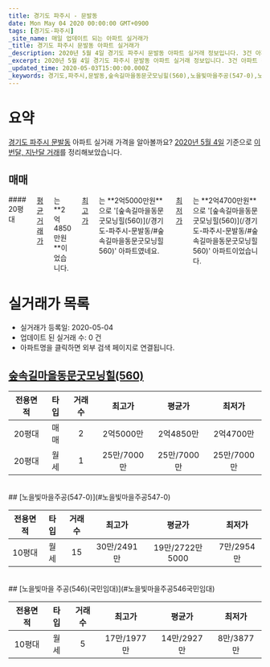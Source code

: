```yaml
---
title: 경기도 파주시 - 문발동
date: Mon May 04 2020 00:00:00 GMT+0900
tags: [경기도-파주시]
_site_name: 매일 업데이트 되는 아파트 실거래가
_title: 경기도 파주시 문발동 아파트 실거래가
_description: 2020년 5월 4일 경기도 파주시 문발동 아파트 실거래 정보입니다. 3건 아파트 정보가 있습니다.
_excerpt: 2020년 5월 4일 경기도 파주시 문발동 아파트 실거래 정보입니다. 3건 아파트 정보가 있습니다.
_updated_time: 2020-05-03T15:00:00.000Z
_keywords: 경기도,파주시,문발동,숲속길마을동문굿모닝힐(560),노을빛마을주공(547-0),노을빛마을 주공(546)(국민임대)
---
```





# 요약
<ins>경기도 파주시 문발동</ins> 아파트 실거래 가격을 알아볼까요? <ins>2020년 5월 4일</ins> 기준으로 <ins>이번달, 지난달 거래</ins>를 정리해보았습니다.

## 매매
<div class="container">
<div class="twelve columns" markdown="1">
#### 20평대
<ins>평균 거래가</ins>는 **2억4850만원**이었습니다. <ins>최고가</ins>는 **2억5000만원**으로 '[숲속길마을동문굿모닝힐(560)](/경기도-파주시-문발동/#숲속길마을동문굿모닝힐560)' 아파트였네요. <ins>최저가</ins>는 **2억4700만원**으로 '[숲속길마을동문굿모닝힐(560)](/경기도-파주시-문발동/#숲속길마을동문굿모닝힐560)' 아파트이었습니다.
</div>
</div>



# 실거래가 목록
- 실거래가 등록일: 2020-05-04
- 업데이트 된 실거래 수: 0 건
- 아파트명을 클릭하면 외부 검색 페이지로 연결됩니다.

## [숲속길마을동문굿모닝힐(560)](#숲속길마을동문굿모닝힐560)

|전용면적|타입|거래수|최고가|평균가|최저가|
|:---:|:---:|:---:|:---:|:---:|:---:|
|20평대|<span class="deal-type-1">매매</span>|2|2억5000만|2억4850만|2억4700만|
|20평대|<span class="deal-type-3">월세</span>|1|25만/7000만|25만/7000만|25만/7000만|

<br/>
## [노을빛마을주공(547-0)](#노을빛마을주공547-0)

|전용면적|타입|거래수|최고가|평균가|최저가|
|:---:|:---:|:---:|:---:|:---:|:---:|
|10평대|<span class="deal-type-3">월세</span>|15|30만/2491만|19만/2722만5000|7만/2954만|

<br/>
## [노을빛마을 주공(546)(국민임대)](#노을빛마을주공546국민임대)

|전용면적|타입|거래수|최고가|평균가|최저가|
|:---:|:---:|:---:|:---:|:---:|:---:|
|10평대|<span class="deal-type-3">월세</span>|5|17만/1977만|14만/2927만|8만/3877만|

<br/>



